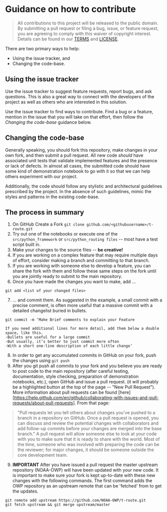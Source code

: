 # Guidance on how to contribute

> All contributions to this project will be released to the public domain.
> By submitting a pull request or filing a bug, issue, or
> feature request, you are agreeing to comply with this waiver of copyright interest.
> Details can be found in our [TERMS](TERMS.md) and [LICENSE](LICENSE).


There are two primary ways to help:
 - Using the issue tracker, and
 - Changing the code-base.


## Using the issue tracker

Use the issue tracker to suggest feature requests, report bugs, and ask questions.
This is also a great way to connect with the developers of the project as well
as others who are interested in this solution.

Use the issue tracker to find ways to contribute. Find a bug or a feature, mention in
the issue that you will take on that effort, then follow the _Changing the code-base_
guidance below.


## Changing the code-base

Generally speaking, you should fork this repository, make changes in your
own fork, and then submit a pull request. All new code *should* have associated
unit tests that validate implemented features and the presence or lack of defects.
In almost all cases, the submitted code should have some kind of demonstration notebook
to go with it so that we can help others experiment with our project.

Additionally, the code should follow any stylistic and architectural guidelines
prescribed by the project. In the absence of such guidelines, mimic the styles
and patterns in the existing code-base.

## The process in summary
1. On GitHub Create a Fork
`git clone github.com/<githubusername>/t-route.git`
2. Try out one of the notebooks or execute one of the `src/python_framework` or `src/python_routing files` -- most have a test script built in.
3. Make your changes to the source files -- **be creative!**
4. If you are working on a complex feature that may require multiple days of effort, consider making a branch and committing to that branch.
5. If you are working with someone else to develop a feature, you can share the fork with them and follow these same steps on the fork until
you are jointly ready to submit to the main repository.
6. Once you have made the changes you want to make, add ...
```
git add <list of your changed files>
```
7. ... and commit them. As suggested in the example, a small commit with a precise comment, is often
more useful that a massive commit with a detailed changelist buried in bullets.
```
git commit -m ‘Make Brief comments to explain your Feature

If you need additional lines for more detail, add them below a double space, like this.
-Bullets are useful for a large commit
-But usually, it’s better to just commit more often
-With a short one-line description of each little change’
```
8. In order to get any accumulated commits in GitHub on your fork, push the changes using `git push`
9. After you git push all commits to your fork and you believe you are ready to post code to the main 
repository (after careful testing, documentation, style checking, preparation of demonstration notebooks, 
etc.), open GitHub and issue a pull request. (it will probably be a highlighted button at the top of the 
page -- "New Pull Request").
More information about pull requests can be found [here][https://help.github.com/en/github/collaborating-with-issues-and-pull-requests/about-pull-requests]. From that page:
> "Pull requests let you tell others about changes you've pushed to a branch in a repository on GitHub. 
Once a pull request is opened, you can discuss and review the potential changes with collaborators and 
add follow-up commits before your
changes are merged into the base branch."
A pull request will allow someone else to look at your code with you to make sure that it is ready to share 
with the world. Most of the time, someone who was involved with preparing the code can be the reviewer; for 
major changes, it should be someone outside the core development team.
9. **IMPORTANT** After you have issued a pull request the master upstream repository (NOAA-OWP) will have 
been updated with your new code.
It is important to make sure your fork is kept up-to-date with these new changes with the following commands. 
The first command
adds the OWP repository as an upstream remote that can be 'fetched' from to get the updates.
```
git remote add upstream https://github.com/NOAA-OWP/t-route.git
git fetch upstream && git merge upstream/master

```
